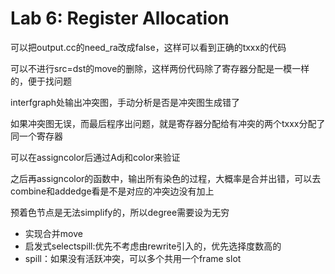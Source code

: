 # Lab 6: Register Allocation

可以把output.cc的need_ra改成false，这样可以看到正确的txxx的代码

可以不进行src=dst的move的删除，这样两份代码除了寄存器分配是一模一样的，便于找问题

interfgraph处输出冲突图，手动分析是否是冲突图生成错了

如果冲突图无误，而最后程序出问题，就是寄存器分配给有冲突的两个txxx分配了同一个寄存器

可以在assigncolor后通过Adj和color来验证

之后再assigncolor的函数中，输出所有染色的过程，大概率是合并出错，可以去combine和addedge看是不是对应的冲突边没有加上



预着色节点是无法simplify的，所以degree需要设为无穷

- 实现合并move
- 启发式selectspill:优先不考虑由rewrite引入的，优先选择度数高的
- spill：如果没有活跃冲突，可以多个共用一个frame slot